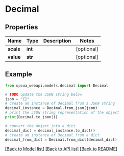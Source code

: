 # Decimal


## Properties

Name | Type | Description | Notes
------------ | ------------- | ------------- | -------------
**scale** | **int** |  | [optional] 
**value** | **str** |  | [optional] 

## Example

```python
from opcua_webapi.models.decimal import Decimal

# TODO update the JSON string below
json = "{}"
# create an instance of Decimal from a JSON string
decimal_instance = Decimal.from_json(json)
# print the JSON string representation of the object
print(Decimal.to_json())

# convert the object into a dict
decimal_dict = decimal_instance.to_dict()
# create an instance of Decimal from a dict
decimal_from_dict = Decimal.from_dict(decimal_dict)
```
[[Back to Model list]](../README.md#documentation-for-models) [[Back to API list]](../README.md#documentation-for-api-endpoints) [[Back to README]](../README.md)



